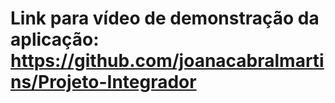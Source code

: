 # Link para vídeo de demonstração da aplicação: https://github.com/joanacabralmartins/Projeto-Integrador
